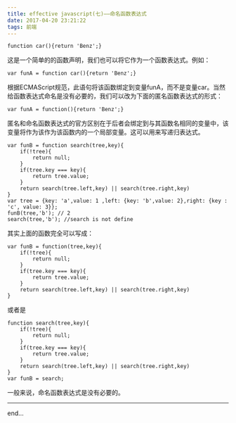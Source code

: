 ```yaml
---
title: effective javascript(七)——命名函数表达式
date: 2017-04-20 23:21:22
tags: 前端
---
```

```
function car(){return 'Benz';}
```
这是一个简单的的函数声明，我们也可以将它作为一个函数表达式。例如：

<!-- more -->

```
var funA = function car(){return 'Benz';}
```
根据ECMAScript规范，此语句将该函数绑定到变量funA，而不是变量car。当然给函数表达式命名是没有必要的，我们可以改为下面的匿名函数表达式的形式：

```
var funA = function(){return 'Benz';}
```
匿名和命名函数表达式的官方区别在于后者会绑定到与其函数名相同的变量中，该变量将作为该作为该函数内的一个局部变量。这可以用来写递归表达式。

```
var funB = function search(tree,key){
    if(!tree){
        return null;
    }
    if(tree.key === key){
        return tree.value;
    }
    return search(tree.left,key) || search(tree.right,key)
}
var tree = {key: 'a',value: 1 ,left: {key: 'b',value: 2},right: {key : 'c', value: 3}};
funB(tree,'b'); // 2
search(tree,'b'); //search is not define
```
其实上面的函数完全可以写成：

```
var funB = function(tree,key){
    if(!tree){
        return null;
    }
    if(tree.key === key){
        return tree.value;
    }
    return search(tree.left,key) || search(tree.right,key)
}
```
或者是

```
function search(tree,key){
    if(!tree){
        return null;
    }
    if(tree.key === key){
        return tree.value;
    }
    return search(tree.left,key) || search(tree.right,key)
}
var funB = search;
```
一般来说，命名函数表达式是没有必要的。


----------
end...